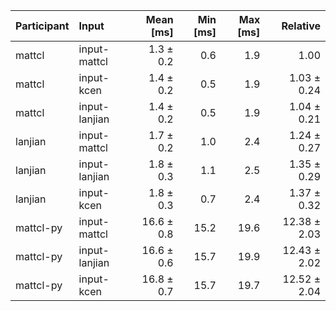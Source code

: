 | Participant | Input | Mean [ms] | Min [ms] | Max [ms] | Relative |
|:---|:---|---:|---:|---:|---:|
| mattcl | input-mattcl | 1.3 ± 0.2 | 0.6 | 1.9 | 1.00 |
| mattcl | input-kcen | 1.4 ± 0.2 | 0.5 | 1.9 | 1.03 ± 0.24 |
| mattcl | input-lanjian | 1.4 ± 0.2 | 0.5 | 1.9 | 1.04 ± 0.21 |
| lanjian | input-mattcl | 1.7 ± 0.2 | 1.0 | 2.4 | 1.24 ± 0.27 |
| lanjian | input-lanjian | 1.8 ± 0.3 | 1.1 | 2.5 | 1.35 ± 0.29 |
| lanjian | input-kcen | 1.8 ± 0.3 | 0.7 | 2.4 | 1.37 ± 0.32 |
| mattcl-py | input-mattcl | 16.6 ± 0.8 | 15.2 | 19.6 | 12.38 ± 2.03 |
| mattcl-py | input-lanjian | 16.6 ± 0.6 | 15.7 | 19.9 | 12.43 ± 2.02 |
| mattcl-py | input-kcen | 16.8 ± 0.7 | 15.7 | 19.7 | 12.52 ± 2.04 |
